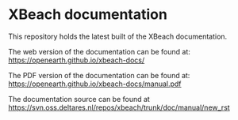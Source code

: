 # XBeach documentation

This repository holds the latest built of the XBeach documentation.

The web version of the documentation can be found at: https://openearth.github.io/xbeach-docs/

The PDF version of the documentation can be found at: https://openearth.github.io/xbeach-docs/manual.pdf

The documentation source can be found at https://svn.oss.deltares.nl/repos/xbeach/trunk/doc/manual/new_rst
